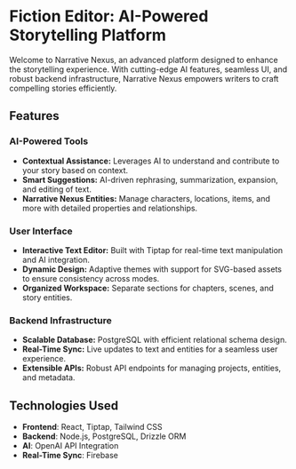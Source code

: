 # Fiction Editor: AI-Powered Storytelling Platform

Welcome to Narrative Nexus, an advanced platform designed to enhance the storytelling experience. With cutting-edge AI features, seamless UI, and robust backend infrastructure, Narrative Nexus empowers writers to craft compelling stories efficiently.

## Features

### AI-Powered Tools
- **Contextual Assistance:** Leverages AI to understand and contribute to your story based on context.
- **Smart Suggestions:** AI-driven rephrasing, summarization, expansion, and editing of text.
- **Narrative Nexus Entities:** Manage characters, locations, items, and more with detailed properties and relationships.

### User Interface
- **Interactive Text Editor:** Built with Tiptap for real-time text manipulation and AI integration.
- **Dynamic Design:** Adaptive themes with support for SVG-based assets to ensure consistency across modes.
- **Organized Workspace:** Separate sections for chapters, scenes, and story entities.

### Backend Infrastructure
- **Scalable Database:** PostgreSQL with efficient relational schema design.
- **Real-Time Sync:** Live updates to text and entities for a seamless user experience.
- **Extensible APIs:** Robust API endpoints for managing projects, entities, and metadata.

## Technologies Used

- **Frontend**: React, Tiptap, Tailwind CSS
- **Backend**: Node.js, PostgreSQL, Drizzle ORM
- **AI**: OpenAI API Integration
- **Real-Time Sync**: Firebase
